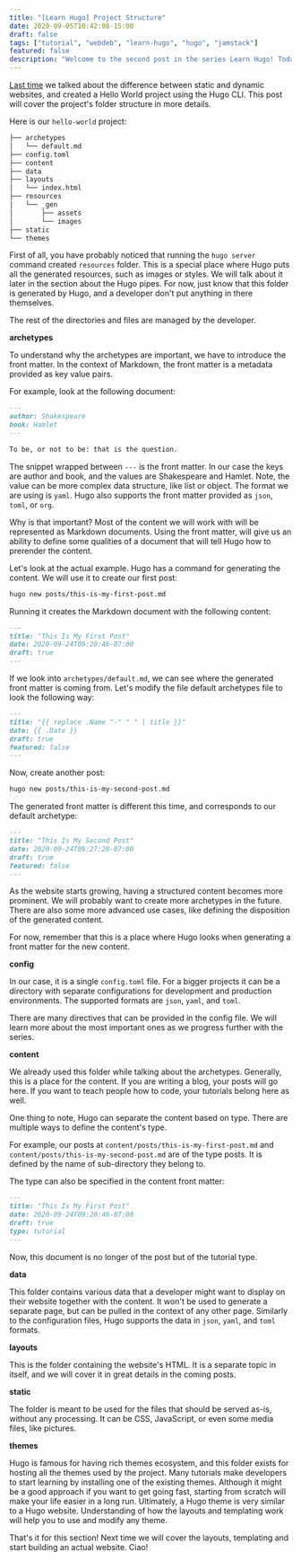 ```yaml
---
title: "[Learn Hugo] Project Structure"
date: 2020-09-05T10:42:08-15:00
draft: false
tags: ["tutorial", "webdeb", "learn-hugo", "hugo", "jamstack"]
featured: false
description: "Welcome to the second post in the series Learn Hugo! Today we will cover a typical project structure, and some of the important details you should know about the frontmatter."
---
```


[Last time](https://dev.to/aakatev/hugo-getting-started-with-static-websites-3pbb) we talked about the difference between static and dynamic websites, and created a Hello World project using the Hugo CLI. This post will cover the project's folder structure in more details.

Here is our `hello-world` project:

```sh
├── archetypes
│   └── default.md
├── config.toml
├── content
├── data
├── layouts
│   └── index.html
├── resources
│   └── _gen
│       ├── assets
│       └── images
├── static
└── themes
```

First of all, you have probably noticed that running the `hugo server` command created `resources` folder. This is a special place where Hugo puts all the generated resources, such as images or styles. We will talk about it later in the section about the Hugo pipes. For now, just know that this folder is generated by Hugo, and a developer don't put anything in there themselves.

The rest of the directories and files are managed by the developer.

**archetypes**

To understand why the archetypes are important, we have to introduce the front matter. In the context of Markdown, the front matter is a metadata provided as key value pairs.

For example, look at the following document:

```md
---
author: Shakespeare
book: Hamlet
---

To be, or not to be: that is the question.
```

The snippet wrapped between `---` is the front matter. In our case the keys are author and book, and the values are Shakespeare and Hamlet. Note, the value can be more complex data structure, like list or object. The format we are using is `yaml`. Hugo also supports the front matter provided as `json`, `toml`, or `org`.

Why is that important? Most of the content we will work with will be represented as Markdown documents. Using the front matter, will give us an ability to define some qualities of a document that will tell Hugo how to prerender the content. 

Let's look at the actual example. Hugo has a command for generating the content. We will use it to create our first post:

```sh
hugo new posts/this-is-my-first-post.md
```

Running it creates the Markdown document with the following content:

```md
---
title: "This Is My First Post"
date: 2020-09-24T09:20:46-07:00
draft: true
---
```

If we look into `archetypes/default.md`, we can see where the generated front matter is coming from. Let's modify the file default archetypes file to look the following way:

```md
---
title: "{{ replace .Name "-" " " | title }}"
date: {{ .Date }}
draft: true
featured: false
---
```

Now, create another post:

```sh
hugo new posts/this-is-my-second-post.md
```

The generated front matter is different this time, and corresponds to our default archetype:

```md
---
title: "This Is My Second Post"
date: 2020-09-24T09:27:20-07:00
draft: true
featured: false
---
```

As the website starts growing, having a structured content becomes more prominent. We will probably want to create more archetypes in the future. There are also some more advanced use cases, like defining the disposition of the generated content. 

For now, remember that this is a place where Hugo looks when generating a front matter for the new content.

**config**

In our case, it is a single `config.toml` file. For a bigger projects it can be a directory with separate configurations for development and production environments. The supported formats are `json`, `yaml`, and `toml`. 

There are many directives that can be provided in the config file. We will learn more about the most important ones as we progress further with the series.

**content**

We already used this folder while talking about the archetypes. Generally, this is a place for the content. If you are writing a blog, your posts will go here. If you want to teach people how to code, your tutorials belong here as well.

One thing to note, Hugo can separate the content based on type. There are multiple ways to define the content's type.

For example, our posts at `content/posts/this-is-my-first-post.md` and `content/posts/this-is-my-second-post.md` are of the type posts. It is defined by the name of sub-directory they belong to.

The type can also be specified in the content front matter:

```md
---
title: "This Is My First Post"
date: 2020-09-24T09:20:46-07:00
draft: true
type: tutorial
---
```

Now, this document is no longer of the post but of the tutorial type.

**data**

This folder contains various data that a developer might want to display on their website together with the content. It won't be used to generate a separate page, but can be pulled in the context of any other page. Similarly to the configuration files, Hugo supports the data in `json`, `yaml`, and `toml` formats.

**layouts**

This is the folder containing the website's HTML. It is a separate topic in itself, and we will cover it in great details in the coming posts.

**static**

The folder is meant to be used for the files that should be served as-is, without any processing. It can be CSS, JavaScript, or even some media files, like pictures. 

**themes**

Hugo is famous for having rich themes ecosystem, and this folder exists for hosting all the themes used by the project. Many tutorials make developers to start learning by installing one of the existing themes. Although it might be a good approach if you want to get going fast, starting from scratch will make your life easier in a long run. Ultimately, a Hugo theme is very similar to a Hugo website. Understanding of how the layouts and templating work will help you to use and modify any theme.

That's it for this section! Next time we will cover the layouts, templating and start building an actual website. Ciao!